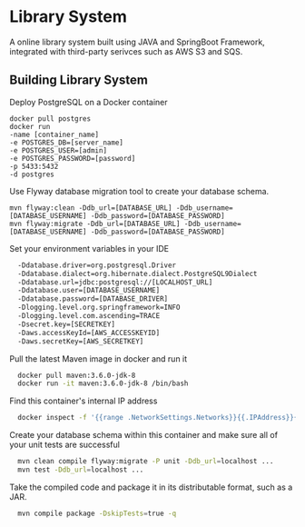 # Library System

A online library system built using JAVA and SpringBoot Framework, integrated with third-party serivces such as AWS S3 and SQS.

## Building Library System

Deploy PostgreSQL on a Docker container

	docker pull postgres
	docker run 
	-name [container_name] 
	-e POSTGRES_DB=[server_name] 
	-e POSTGRES_USER=[admin] 
	-e POSTGRES_PASSWORD=[password]
	-p 5433:5432 
	-d postgres

Use Flyway database migration tool to create your database schema.

	mvn flyway:clean -Ddb_url=[DATABASE_URL] -Ddb_username=[DATABASE_USERNAME] -Ddb_password=[DATABASE_PASSWORD]
	mvn flyway:migrate -Ddb_url=[DATABASE_URL] -Ddb_username=[DATABASE_USERNAME] -Ddb_password=[DATABASE_PASSWORD]
  
Set your environment variables in your IDE

```bash
  -Ddatabase.driver=org.postgresql.Driver
  -Ddatabase.dialect=org.hibernate.dialect.PostgreSQL9Dialect
  -Ddatabase.url=jdbc:postgresql://[LOCALHOST_URL]
  -Ddatabase.user=[DATABASE_USERNAME]
  -Ddatabase.password=[DATABASE_DRIVER]
  -Dlogging.level.org.springframework=INFO
  -Dlogging.level.com.ascending=TRACE
  -Dsecret.key=[SECRETKEY]
  -Daws.accessKeyId=[AWS_ACCESSKEYID]
  -Daws.secretKey=[AWS_SECRETKEY]
```

Pull the latest Maven image in docker and run it

```bash
  docker pull maven:3.6.0-jdk-8
  docker run -it maven:3.6.0-jdk-8 /bin/bash
```

Find this container's internal IP address

```bash
  docker inspect -f '{{range .NetworkSettings.Networks}}{{.IPAddress}}{{end}}' ${CONTAINER_ID}
```

Create your database schema within this container and make sure all of your unit tests are successful

```bash
  mvn clean compile flyway:migrate -P unit -Ddb_url=localhost ...
  mvn test -Ddb_url=localhost ...
```

Take the compiled code and package it in its distributable format, such as a JAR.

```bash
  mvn compile package -DskipTests=true -q
```
